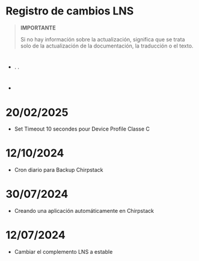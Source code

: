 # Registro de cambios LNS

>**IMPORTANTE**
>
>Si no hay información sobre la actualización, significa que se trata solo de la actualización de la documentación, la traducción o el texto.

# 

- . .

# 

- 

# 20/02/2025

- Set Timeout 10 secondes pour Device Profile Classe C

# 12/10/2024

- Cron diario para Backup Chirpstack

# 30/07/2024

- Creando una aplicación automáticamente en Chirpstack

# 12/07/2024

- Cambiar el complemento LNS a estable
